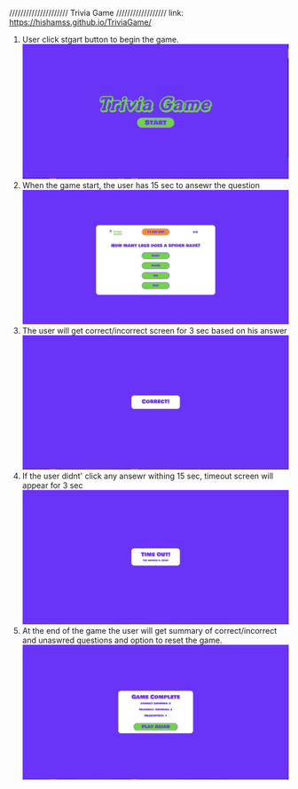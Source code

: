 ///////////////////// Trivia Game //////////////////
link: https://hishamss.github.io/TriviaGame/

1. User click stgart button to begin the game.
   ![start](assets/images/step1.jpg)
2. When the game start, the user has 15 sec to ansewr the question
   ![question](assets/images/step2.jpg)
3. The user will get correct/incorrect screen for 3 sec based on his answer
   ![answer](assets/images/step3.jpg)
4. If the user didnt' click any ansewr withing 15 sec, timeout screen will appear for 3 sec
   ![timeout](assets/images/step4.jpg)
5. At the end of the game the user will get summary of correct/incorrect and unaswred questions and option to reset the game.
   ![final](assets/images/step5.jpg)

